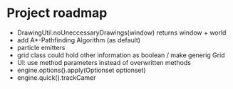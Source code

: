 # Project roadmap
- DrawingUtil.noUneccessaryDrawings(window) returns window + world
- add A*-Pathfinding Algorithm (as default)
- particle emitters
- grid class could hold other information as boolean / make generig Grid<Boolean>
- UI: use method parameters instead of overwritten methods
- engine.options().apply(Optionset optionset)
- engine.quick().trackCamer